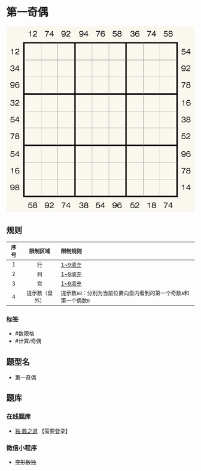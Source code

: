 # 第一奇偶
<!-- START doctoc generated TOC please keep comment here to allow auto update -->
<!-- DON'T EDIT THIS SECTION, INSTEAD RE-RUN doctoc TO UPDATE -->

<!-- END doctoc generated TOC please keep comment here to allow auto update -->

![题](../../../../images/sudoku/第一奇偶.png)

## 规则

| 序号  |  限制区域   | 限制规则                                   |
|:---:|:-------:|:---------------------------------------|
|  1  |    行    | [1~9填充]                                |
|  2  |    列    | [1~9填充]                                |
|  3  |    宫    | [1~9填充]                                |
|  4  | 提示数（盘外） | 提示数`AB`：分别为当前位置向盘内看到的第一个奇数`A`和第一个偶数`B` |

### 标签

- #数限格
- #计算/奇偶

## 题型名

- 第一奇偶

## 题库

### 在线题库

- [独·数之道](http://www.sudokufans.org.cn/lx/game.index.php?type=oe) 【需要登录】

### 微信小程序

- ~~变形数独~~

[1~9填充]: ../../../../rules/rules.md#1to9填充

